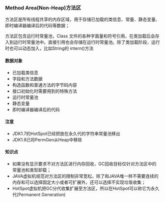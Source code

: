 ### Method Area\(Non-Heap\)方法区

方法区是所有线程共享的内存区域，用于存储已加载的类信息、常量、静态变量、即时编译器编译后的代码等数据；

方法区包含运行时常量池，Class 文件的各种字面量和符号引用，在类加载后会存入到运行时常量池中。直接引用也会存储在运行时常量池。除了类加载阶段，运行时也可以动态加入，比如String的 intern\(\)方法

#### 数据对象

* 已加载类信息
* 字段和方法数据
* 构造函数和普通方法的字节码内容
* 接口初始化时需要用到的特殊方法
* 运行时常量池
* 静态变量
* 即时编译器编译后的代码

#### 注意

* JDK1.7的HotSpot已经把放在永久代的字符串常量池移出 
* JDK1.8已将PermGen从Heap中移除

#### 知识点

* 如果没有显示要求不对方法区进行内存回收，GC回收目标仅针对方法区中的常量池和类型卸载；
* JAVA虚拟机规范对方法区的限制非常宽松，除了和JAVA堆一样不需要连续的内存和可以选择固定大小或者可扩展外，还可以选择不实现垃圾收集；
* HotSpot虚拟机把GC分代收集扩展至方法区，所以在HotSpot可以称它为永久代\(Permanent Generation\)



